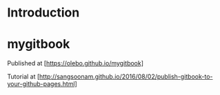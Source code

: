 # Introduction

# mygitbook

Published at [https://olebo.github.io/mygitbook]

Tutorial at [http://sangsoonam.github.io/2016/08/02/publish-gitbook-to-your-github-pages.html]
